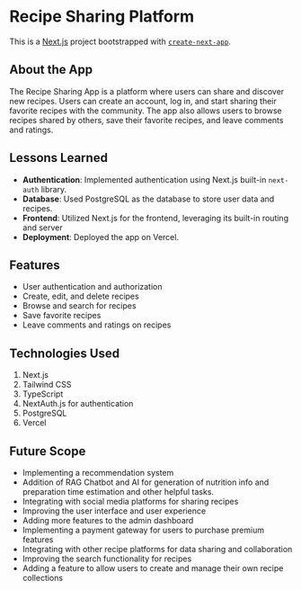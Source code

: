 # Recipe Sharing Platform

This is a [Next.js](https://nextjs.org) project bootstrapped with [`create-next-app`](https://nextjs.org/docs/app/api-reference/cli/create-next-app).

## About the App

The Recipe Sharing App is a platform where users can share and discover new recipes. Users can create an account, log in, and start sharing their favorite recipes with the community. The app also allows users to browse recipes shared by others, save their favorite recipes, and leave comments and ratings.

## Lessons Learned

- **Authentication**: Implemented authentication using Next.js built-in `next-auth` library.
- **Database**: Used PostgreSQL as the database to store user data and recipes.
- **Frontend**: Utilized Next.js for the frontend, leveraging its built-in routing and server
- **Deployment**: Deployed the app on Vercel.


## Features

- User authentication and authorization
- Create, edit, and delete recipes
- Browse and search for recipes
- Save favorite recipes
- Leave comments and ratings on recipes

## Technologies Used
1. Next.js
2. Tailwind CSS
3. TypeScript
4. NextAuth.js for authentication
5. PostgreSQL
6. Vercel

## Future Scope

- Implementing a recommendation system
- Addition of RAG Chatbot and AI for generation of nutrition info and preparation time estimation and other helpful tasks.
- Integrating with social media platforms for sharing recipes
- Improving the user interface and user experience
- Adding more features to the admin dashboard
- Implementing a payment gateway for users to purchase premium features
- Integrating with other recipe platforms for data sharing and collaboration
- Improving the search functionality for recipes
- Adding a feature to allow users to create and manage their own recipe collections